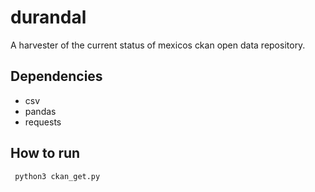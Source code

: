 # durandal
A harvester of the current status of mexicos ckan open data repository.

## Dependencies
* csv
* pandas
* requests

## How to run

``` python3 ckan_get.py```
